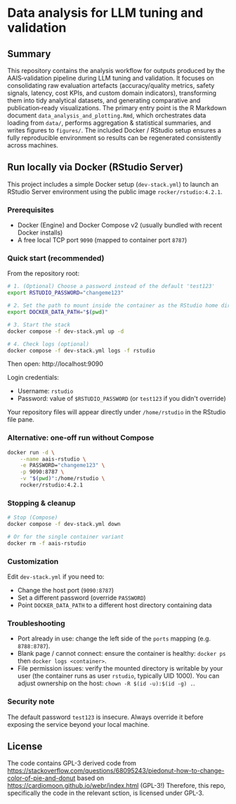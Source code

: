# Data analysis for LLM tuning and validation

## Summary
This repository contains the analysis workflow for outputs produced by the AAIS‑validation pipeline during LLM tuning and validation. It focuses on consolidating raw evaluation artefacts (accuracy/quality metrics, safety signals, latency, cost KPIs, and custom domain indicators), transforming them into tidy analytical datasets, and generating comparative and publication‑ready visualizations. The primary entry point is the R Markdown document `data_analysis_and_plotting.Rmd`, which orchestrates data loading from `data/`, performs aggregation & statistical summaries, and writes figures to `figures/`. The included Docker / RStudio setup ensures a fully reproducible environment so results can be regenerated consistently across machines.

## Run locally via Docker (RStudio Server)

This project includes a simple Docker setup (`dev-stack.yml`) to launch an RStudio Server environment using the public image `rocker/rstudio:4.2.1`.

### Prerequisites
* Docker (Engine) and Docker Compose v2 (usually bundled with recent Docker installs)
* A free local TCP port `9090` (mapped to container port `8787`)

### Quick start (recommended)
From the repository root:

```bash
# 1. (Optional) Choose a password instead of the default 'test123'
export RSTUDIO_PASSWORD="changeme123"

# 2. Set the path to mount inside the container as the RStudio home directory
export DOCKER_DATA_PATH="$(pwd)"

# 3. Start the stack
docker compose -f dev-stack.yml up -d

# 4. Check logs (optional)
docker compose -f dev-stack.yml logs -f rstudio
```

Then open: http://localhost:9090

Login credentials:
* Username: `rstudio`
* Password: value of `$RSTUDIO_PASSWORD` (or `test123` if you didn't override)

Your repository files will appear directly under `/home/rstudio` in the RStudio file pane.

### Alternative: one-off run without Compose
```bash
docker run -d \
	--name aais-rstudio \
	-e PASSWORD="changeme123" \
	-p 9090:8787 \
	-v "$(pwd)":/home/rstudio \
	rocker/rstudio:4.2.1
```

### Stopping & cleanup
```bash
# Stop (Compose)
docker compose -f dev-stack.yml down

# Or for the single container variant
docker rm -f aais-rstudio
```

### Customization
Edit `dev-stack.yml` if you need to:
* Change the host port (`9090:8787`)
* Set a different password (override `PASSWORD`)
* Point `DOCKER_DATA_PATH` to a different host directory containing data

### Troubleshooting
* Port already in use: change the left side of the `ports` mapping (e.g. `8788:8787`).
* Blank page / cannot connect: ensure the container is healthy: `docker ps` then `docker logs <container>`.
* File permission issues: verify the mounted directory is writable by your user (the container runs as user `rstudio`, typically UID 1000). You can adjust ownership on the host: `chown -R $(id -u):$(id -g) .`.

### Security note
The default password `test123` is insecure. Always override it before exposing the service beyond your local machine.

## License
The code contains GPL-3 derived code from https://stackoverflow.com/questions/68095243/piedonut-how-to-change-color-of-pie-and-donut based on https://cardiomoon.github.io/webr/index.html (GPL-3!)
Therefore, this repo, specifically the code in the relevant sction, is licensed under GPL-3.
